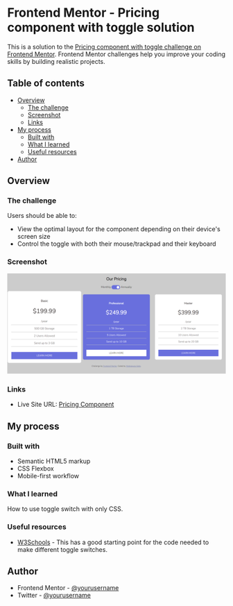 # Frontend Mentor - Pricing component with toggle solution

This is a solution to the [Pricing component with toggle challenge on Frontend Mentor](https://www.frontendmentor.io/challenges/pricing-component-with-toggle-8vPwRMIC). Frontend Mentor challenges help you improve your coding skills by building realistic projects.

## Table of contents

- [Overview](#overview)
  - [The challenge](#the-challenge)
  - [Screenshot](#screenshot)
  - [Links](#links)
- [My process](#my-process)
  - [Built with](#built-with)
  - [What I learned](#what-i-learned)
  - [Useful resources](#useful-resources)
- [Author](#author)

## Overview

### The challenge

Users should be able to:

- View the optimal layout for the component depending on their device's screen size
- Control the toggle with both their mouse/trackpad and their keyboard

### Screenshot

![Screenshot](./images/2023-10-22%2018_26_26-Frontend%20Mentor%20_%20[Challenge%20Name%20Here].png)

### Links

- Live Site URL: [Pricing Component](https://www.motlakz.github.io/pricing-component-with-toggle-master](https://motlakz.github.io/pricing-component-with-toggle-master/))

## My process

### Built with

- Semantic HTML5 markup
- CSS Flexbox
- Mobile-first workflow

### What I learned

How to use toggle switch with only CSS.

### Useful resources

- [W3Schools](https://www.w3schools.com) - This has a good starting point for the code needed to make different toggle switches.

## Author

- Frontend Mentor - [@yourusername](https://www.frontendmentor.io/profile/Motlakz)
- Twitter - [@yourusername](https://www.twitter.com/MotlalepulaSel6)
